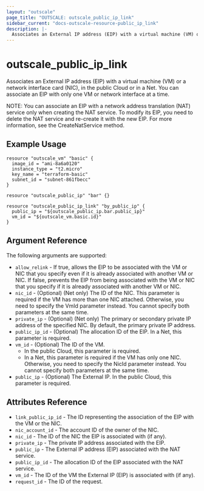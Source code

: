 ```yaml
---
layout: "outscale"
page_title: "OUTSCALE: outscale_public_ip_link"
sidebar_current: "docs-outscale-resource-public_ip_link"
description: |-
  Associates an External IP address (EIP) with a virtual machine (VM) or a network interface card (NIC).
---
```


# outscale_public_ip_link

Associates an External IP address (EIP) with a virtual machine (VM) or a network interface card (NIC), in the public Cloud or in a Net. You can associate an EIP with only one VM or network interface at a time.

NOTE: You can associate an EIP with a network address translation (NAT) service only when creating the NAT service. To modify its EIP, you need to delete the NAT service and re-create it with the new EIP. For more information, see the CreateNatService method.

## Example Usage

```hcl
resource "outscale_vm" "basic" {
  image_id = "ami-8a6a0120"
  instance_type = "t2.micro"
  key_name = "terraform-basic"
  subnet_id = "subnet-861fbecc"
}

resource "outscale_public_ip" "bar" {}

resource "outscale_public_ip_link" "by_public_ip" {
  public_ip = "${outscale_public_ip.bar.public_ip}"
  vm_id = "${outscale_vm.basic.id}"
}
```

## Argument Reference

The following arguments are supported:

* `allow_relink` - If true, allows the EIP to be associated with the VM or NIC that you specify even if it is already associated with another VM or NIC. If false, prevents the EIP from being associated with the VM or NIC that you specify if it is already associated with another VM or NIC.
* `nic_id` - (Optional) (Net only) The ID of the NIC. This parameter is required if the VM has more than one NIC attached. Otherwise, you need to specify the VmId parameter instead. You cannot specify both parameters at the same time.
* `private_ip` - (Optional) (Net only) The primary or secondary private IP address of the specified NIC. By default, the primary private IP address.
* `public_ip_id` - (Optional) The allocation ID of the EIP. In a Net, this parameter is required.
* `vm_id` - (Optional) The ID of the VM.
  * In the public Cloud, this parameter is required.
  * In a Net, this parameter is required if the VM has only one NIC. Otherwise, you need to specify the NicId parameter instead. You cannot specify both parameters at the same time.
* `public_ip` - (Optional) The External IP. In the public Cloud, this parameter is required.

## Attributes Reference

* `link_public_ip_id` - The ID representing the association of the EIP with the VM or the NIC.
* `nic_account_id` - The account ID of the owner of the NIC.
* `nic_id` - The ID of the NIC the EIP is associated with (if any).
* `private_ip` - The private IP address associated with the EIP.
* `public_ip` - The External IP address (EIP) associated with the NAT service.
* `public_ip_id` - The allocation ID of the EIP associated with the NAT service.
* `vm_id` - The ID of the VM the External IP (EIP) is associated with (if any).
* `request_id` - The ID of the request.
